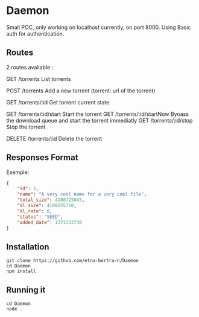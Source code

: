 Daemon
======

Small POC, only working on localhost currently, on port 8000.
Using Basic auth for authentication.

Routes
------
2 routes available :

GET /torrents List torrents

POST /torrents Add a new torrent (torrent: url of the torrent)

GET /torrents/:id Get torrent current state

GET /torrents/:id/start Start the torrent
GET /torrents/:id/startNow Byoass the download queue and start the torrent immediatly
GET /torrents/:id/stop Stop the torrent

DELETE /torrents/:id Delete the torrent

Responses Format
----------------
Exemple:
```json
{
	"id": 1,
	"name": "A very cool name for a very cool file",
	"total_size": 4108725845,
	"dl_size": 4109155750,
	"dl_rate": 0,
	"status": "SEED",
	"added_date": 1371333730
}
```


Installation
------------
	git clone https://github.com/etna-bertra-n/Daemon
	cd Daemon
	npm install

Running it
----------
	cd Daemon
	node .
